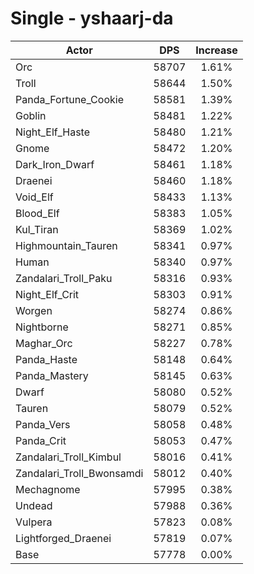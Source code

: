 # Single - yshaarj-da
| Actor | DPS | Increase |
|---|:---:|:---:|
|Orc|58707|1.61%|
|Troll|58644|1.50%|
|Panda_Fortune_Cookie|58581|1.39%|
|Goblin|58481|1.22%|
|Night_Elf_Haste|58480|1.21%|
|Gnome|58472|1.20%|
|Dark_Iron_Dwarf|58461|1.18%|
|Draenei|58460|1.18%|
|Void_Elf|58433|1.13%|
|Blood_Elf|58383|1.05%|
|Kul_Tiran|58369|1.02%|
|Highmountain_Tauren|58341|0.97%|
|Human|58340|0.97%|
|Zandalari_Troll_Paku|58316|0.93%|
|Night_Elf_Crit|58303|0.91%|
|Worgen|58274|0.86%|
|Nightborne|58271|0.85%|
|Maghar_Orc|58227|0.78%|
|Panda_Haste|58148|0.64%|
|Panda_Mastery|58145|0.63%|
|Dwarf|58080|0.52%|
|Tauren|58079|0.52%|
|Panda_Vers|58058|0.48%|
|Panda_Crit|58053|0.47%|
|Zandalari_Troll_Kimbul|58016|0.41%|
|Zandalari_Troll_Bwonsamdi|58012|0.40%|
|Mechagnome|57995|0.38%|
|Undead|57988|0.36%|
|Vulpera|57823|0.08%|
|Lightforged_Draenei|57819|0.07%|
|Base|57778|0.00%|
